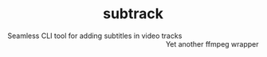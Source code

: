 <h1 align="center">
    subtrack
</h1

### Seamless CLI tool for adding subtitles in video tracks

<div align="right">Yet another ffmpeg wrapper</div>
